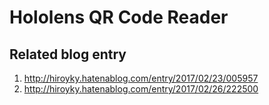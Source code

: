# Hololens QR Code Reader

## Related blog entry
1. http://hiroyky.hatenablog.com/entry/2017/02/23/005957
2. http://hiroyky.hatenablog.com/entry/2017/02/26/222500
